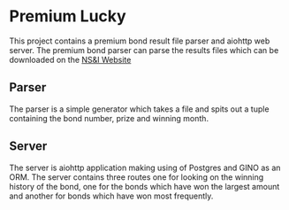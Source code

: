 # Premium Lucky
This project contains a premium bond result file parser and aiohttp web server.
The premium bond parser can parse the results files which can be downloaded on the 
[NS&I Website](https://www.nsandi.com/prize-checker)

## Parser
The parser is a simple generator which takes a file and spits out a tuple containing
the bond number, prize and winning month.

## Server
The server is aiohttp application making using of Postgres and GINO as an ORM.
The server contains three routes one for looking on the winning history of the bond, one for the bonds 
which have won the largest amount and another for bonds which have won most frequently.